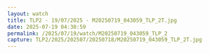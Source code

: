 ```yaml
---
layout: watch
title: TLP2 - 19/07/2025 - M20250719_043059_TLP_2T.jpg
date: 2025-07-19 04:30:59
permalink: /2025/07/19/watch/M20250719_043059_TLP_2
capture: TLP2/2025/202507/20250718/M20250719_043059_TLP_2T.jpg
---
```


